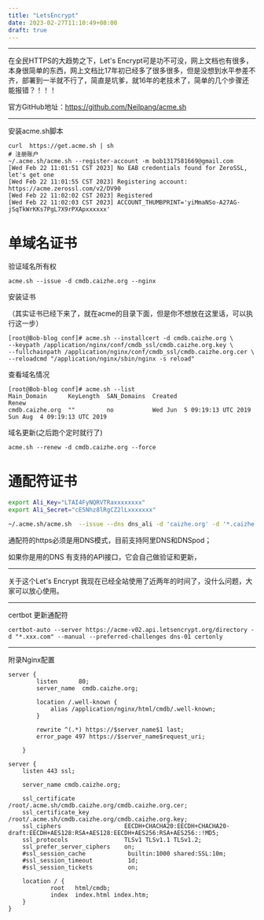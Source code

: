 ```yaml
---
title: "LetsEncrypt"
date: 2023-02-27T11:10:49+08:00
draft: true
---
```


---

在全民HTTPS的大趋势之下，Let's Encrypt可是功不可没，网上文档也有很多，本身很简单的东西，网上文档比17年初已经多了很多很多，但是没想到水平参差不齐，部署到一半就不行了，简直是坑爹，就16年的老技术了，简单的几个步骤还能报错？！！！

官方GitHub地址：https://github.com/Neilpang/acme.sh

---


安装acme.sh脚本

``` shell     	
curl  https://get.acme.sh | sh
# 注册账户    
~/.acme.sh/acme.sh --register-account -m bob1317581669@gmail.com
[Wed Feb 22 11:01:51 CST 2023] No EAB credentials found for ZeroSSL, let's get one
[Wed Feb 22 11:01:55 CST 2023] Registering account: https://acme.zerossl.com/v2/DV90
[Wed Feb 22 11:02:02 CST 2023] Registered
[Wed Feb 22 11:02:03 CST 2023] ACCOUNT_THUMBPRINT='yiMmaNSo-A27AG-jSqTkWrKKs7PgL7X9rPXApxxxxxx'
```

# 单域名证书

验证域名所有权

    acme.sh --issue -d cmdb.caizhe.org --nginx

安装证书

（其实证书已经下来了，就在acme的目录下面，但是你不想放在这里话，可以执行这一步）

```shell
[root@Bob-blog conf]# acme.sh --installcert -d cmdb.caizhe.org \
--keypath /application/nginx/conf/cmdb_ssl/cmdb.caizhe.org.key \
--fullchainpath /application/nginx/conf/cmdb_ssl/cmdb.caizhe.org.cer \
--reloadcmd "/application/nginx/sbin/nginx -s reload"
```

查看域名情况

```shell
[root@Bob-blog conf]# acme.sh --list
Main_Domain      KeyLength  SAN_Domains  Created                       Renew
cmdb.caizhe.org  ""         no           Wed Jun  5 09:19:13 UTC 2019  Sun Aug  4 09:19:13 UTC 2019
```

域名更新(之后跑个定时就行了)

    acme.sh --renew -d cmdb.caizhe.org --force

# 通配符证书

``` bash
export Ali_Key="LTAI4FyNQRVTRaxxxxxxxx"
export Ali_Secret="cE5Nhz8lRgCZ2lLxxxxxxx"

~/.acme.sh/acme.sh  --issue --dns dns_ali -d 'caizhe.org' -d '*.caizhe.org'
```

通配符的https必须是用DNS模式，目前支持阿里DNS和DNSpod；
    
如果你是用的DNS 有支持的API接口，它会自己做验证和更新，

---
关于这个Let's Encrypt 我现在已经全站使用了近两年的时间了，没什么问题，大家可以放心使用。

---
certbot 更新通配符

    certbot-auto --server https://acme-v02.api.letsencrypt.org/directory -d "*.xxx.com" --manual --preferred-challenges dns-01 certonly

---
附录Nginx配置

``` shell
server {
        listen      80;
        server_name  cmdb.caizhe.org;
    
    	location /.well-known {
            alias /application/nginx/html/cmdb/.well-known;
    	}

        rewrite ^(.*) https://$server_name$1 last;
        error_page 497 https://$server_name$request_uri;
        
	}

server {
    listen 443 ssl;

    server_name cmdb.caizhe.org;
	
	ssl_certificate              /root/.acme.sh/cmdb.caizhe.org/cmdb.caizhe.org.cer;
	ssl_certificate_key          /root/.acme.sh/cmdb.caizhe.org/cmdb.caizhe.org.key;
	ssl_ciphers                  EECDH+CHACHA20:EECDH+CHACHA20-draft:EECDH+AES128:RSA+AES128:EECDH+AES256:RSA+AES256::!MD5;
	ssl_protocols                TLSv1 TLSv1.1 TLSv1.2;
	ssl_prefer_server_ciphers    on;
	#ssl_session_cache            builtin:1000 shared:SSL:10m;
	#ssl_session_timeout          1d;
	#ssl_session_tickets          on;

    location / {
            root   html/cmdb;
            index  index.html index.htm;
    }
}
```
